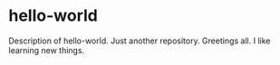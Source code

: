 # hello-world
Description of  hello-world. Just another repository.
Greetings all. I like learning new things.
